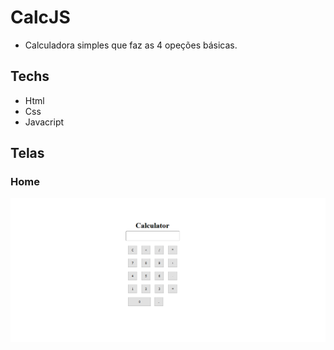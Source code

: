 # CalcJS #

 - Calculadora simples que faz as 4 opeções básicas.

## Techs ##

 - Html
 - Css
 - Javacript

## Telas ##

### Home ###
![Screenshot](./src/img/screens/home.png)